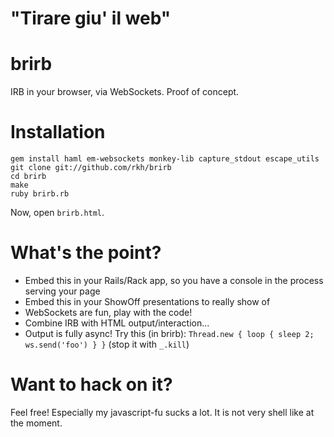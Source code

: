 # "Tirare giu' il web"





# brirb

IRB in your browser, via WebSockets.
Proof of concept.

# Installation

    gem install haml em-websockets monkey-lib capture_stdout escape_utils
    git clone git://github.com/rkh/brirb
    cd brirb
    make
    ruby brirb.rb

Now, open `brirb.html`.

# What's the point?

* Embed this in your Rails/Rack app, so you have a console in the process serving your page
* Embed this in your ShowOff presentations to really show of
* WebSockets are fun, play with the code!
* Combine IRB with HTML output/interaction...
* Output is fully async! Try this (in brirb): `Thread.new { loop { sleep 2; ws.send('foo') } }` (stop it with `_.kill`)

# Want to hack on it?

Feel free! Especially my javascript-fu sucks a lot. It is not very shell like at the moment.
